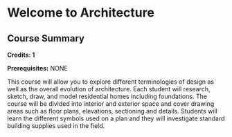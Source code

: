 # Welcome to Architecture

## Course Summary

**Credits: 1**

**Prerequisites:** NONE

This course will allow you to explore different terminologies of design as well as the
overall evolution of architecture. Each student will research, sketch, draw, and model residential
homes including foundations. The course will be divided into interior and exterior space and
cover drawing areas such as floor plans, elevations, sectioning and details. Students will learn the
different symbols used on a plan and they will investigate standard building supplies used in the
field.

##
